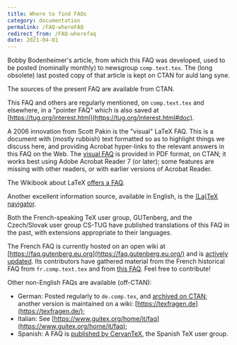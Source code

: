 ```yaml
---
title: Where to find FAQs
category: documentation
permalink: /FAQ-whereFAQ
redirect_from: /FAQ-wherefaq
date: 2021-04-01
---
```


Bobby Bodenheimer's article, from which this FAQ was developed, used
to be posted (nominally monthly) to newsgroup `comp.text.tex`. The
(long obsolete) last posted copy of that article is kept on CTAN for
auld lang syne.

The sources of the present FAQ are available from CTAN.

This FAQ and others are regularly mentioned, on `comp.text.tex` and elsewhere,
in a "pointer FAQ" which is also saved at
[https://tug.org/interest.html](https://tug.org/interest.html#doc).

A 2006 innovation from Scott Pakin is the "visual" LaTeX FAQ.
This is a document with (mostly rubbish) text formatted so as to
highlight things we discuss here, and providing Acrobat hyper-links to
the relevant answers in this FAQ on the Web.
The [visual FAQ](https://ctan.org/tex-archive/info/visualFAQ) is provided
in PDF format, on CTAN; it works best using Adobe Acrobat Reader 7 (or later);
some features are missing with other readers, or with earlier versions
of Acrobat Reader.

The Wikibook about LaTeX [offers a FAQ](https://en.wikibooks.org/wiki/LaTeX/FAQ).

Another excellent information source, available in English, is the
[(La)TeX navigator](https://tex.loria.fr/).

Both the French-speaking TeX user group, GUTenberg, and the Czech/Slovak
user group CS-TUG have published translations of this FAQ in the past,
with extensions appropriate to their languages.

The French FAQ is currently hosted on an open wiki at
[https://faq.gutenberg.eu.org](https://faq.gutenberg.eu.org/)
and is [actively updated](https://www.gutenberg.eu.org/faq).
Its contributors have gathered material from the French historical FAQ
from `fr.comp.text.tex` and from [this FAQ](https://texfaq.org/).
Feel free to contribute!


Other non-English FAQs are available (off-CTAN):

- German: Posted regularly to `de.comp.tex`, and [archived on CTAN](https://www.ctan.org/pkg/faq-de);
  another version is maintained on a wiki:
  [https://texfragen.de](https://texfragen.de/);
- Italian: See [https://www.guitex.org/home/it/faq](https://www.guitex.org/home/it/faq);
- Spanish: A FAQ is [published by CervanTeX](http://www.aq.upm.es/Departamentos/Fisica/agmartin/webpublico/latex/FAQ-CervanTeX/FAQ-CervanTeX.html),
  the Spanish TeX user group.

